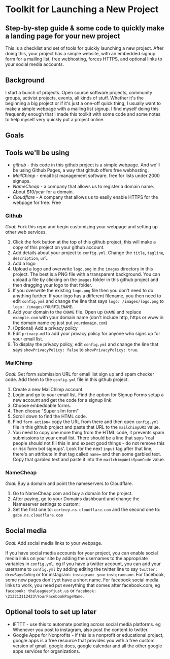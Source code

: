 # Toolkit for Launching a New Project

## Step-by-step guide & some code to quickly make a landing page for your new project

This is a checklist and set of tools for quickly launching a new project. After doing this, your project has a simple website, with an embedded signup form for a mailing list, free webhosting, forces HTTPS, and optional links to your social media accounts.


## Background
I start a bunch of projects. Open source software projects, community groups, activist projects, events, all kinds of stuff. Whether it's the beginning a big project or if it's just a one-off quick thing, I usually want to make a simple webpage with a mailing list signup. I find myself doing this frequently enough that I made this toolkit with some code and some notes to help myself very quickly put a project online.

## Goals


## Tools we'll be using

 * _github_ - this code in this github project is a simple webpage. And we'll be using Github Pages, a way that github offers free webhosting.
 * _MailChimp_ - email list management software. free for lists under 2000 signups.
 * _NameCheap_ - a company that allows us to register a domain name. About $10/year for a domain.
 * _Cloudflare_ - A company that allows us to easily enable HTTPS for the webpage for free. Free


### Github

_Goal:_ Fork this repo and begin customizing your webpage and setting up other web services.

 1. Click the fork button at the top of this github project, this will make a copy of this project on your github account.
 1. Add details about your project to `config.yml`. Change the `title`, `tagline`, `description`, `url`.
 1. Add a logo
  1. Upload a logo and overwrite `logo.png` in the `images` directory in this project. The best is a PNG file with a transparent background. You can upload a file by clicking on the `images` folder in this github project and then dragging your logo to that folder.
  1. If you overwrite the existing `logo.png` file then you don't need to do anything further. If your logo has a different filename, you then need to edit `config.yml` and change the line that says `logo: /images/logo.png` to `logo: /images/YOURFILENAME`.
 1. Add your domain to the `CNAME` file. Open up `CNAME` and replace `example.com` with your domain name (don't include http, https or www in the domain name eg just put `yourdomain.com`)
 1. (Optional) Add a privacy policy
  1. Edit `privacy.md` to add your privacy policy for anyone who signs up for your email list.
  1. To display the privacy policy, edit `config.yml` and change the line that says `showPrivacyPolicy: false` to `showPrivacyPolicy: true`.

### MailChimp

_Goal:_ Get form submission URL for email list sign up and spam checker code. Add them to the `config.yml` file in this github project.

  1. Create a new MailChimp account.
  1. Login and go to your email list. Find the option for Signup Forms setup a new account and get the code for a signup link:
  [](toolkit-images/mailchimp-signup-forms.png)
  1. Choose embeddable forms.
  1. Then choose "Super slim form"
  1. Scroll down to find the HTML code.
  1. Find `form action=` copy the URL from there and then open `config.yml` file in this github project and paste that URL to the `mailchimpURI` value.
  1. You need to copy one more thing from the HTML code, it prevents spam submissions to your email list. There should be a line that says 'real people should not fill this in and expect good things - do not remove this or risk form bot signups'. Look for the next `input` tag after that line, there's an attribute in that tag called `name=` and then some garbled text. Copy that garbled text and paste it into the `mailchimpAntiSpamCode` value.

### NameCheap

_Goal:_ Buy a domain and point the nameservers to Cloudflare.

1. Go to NameCheap.com and buy a domain for the project.
1. After paying, go to your Domains dashboard and change the Nameserver settings to custom:
[](toolkit-images/namecheap-custom-nameserver.png)
1. Set the first one to: `cortney.ns.cloudflare.com` and the second one to: `gabe.ns.cloudflare.com`

## Social media
_Goal:_ Add social media links to your webpage.

If you have social media accounts for your project, you can enable social media links on your site by adding the usernames to the appropriate variables in `config.yml`. eg if you have a twitter account, you can add your username to `config.yml` by adding editing the twitter line to say `twitter: drewSaysGoVeg` or for instagram: `instagram: yourinstgramname`. For facebook, some new pages don't yet have a short name. For facebook social media links to work, you need put everything that comes after facebook.com, eg `facebook: theleagueofjust.us` or `facebook: \213213112423\YourFacebookPageName`.

## Optional tools to set up later

 * IFTTT - use this to automate posting across social media platforms. eg Whenever you post to instagram, also post the content to twitter.
 * Google Apps for Nonprofits - if this is a nonprofit or educational project, google apps is a free resource that provides you with a free custom version of gmail, google docs, google calendar and all the other google apps services for organizations.
